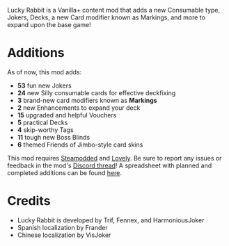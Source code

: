 Lucky Rabbit is a Vanilla+ content mod that adds a new Consumable type, Jokers, Decks, a new Card modifier known as Markings, and more to expand upon the base game!

# Additions
As of now, this mod adds:
- **53** fun new Jokers
- **24** new Silly consumable cards for effective deckfixing
- **3** brand-new card modifiers known as **Markings**
- **2** new Enhancements to expand your deck
- **15** upgraded and helpful Vouchers
- **5** practical Decks
- **4** skip-worthy Tags
- **11** tough new Boss Blinds
- **6** themed Friends of Jimbo-style card skins

This mod requires [Steamodded](https://github.com/Steamopollys/Steamodded) and [Lovely](https://github.com/ethangreen-dev/lovely-injector). Be sure to report any issues or feedback in the mod's [Discord thread](https://discord.com/channels/1116389027176787968/1342484578236895274)! A spreadsheet with planned and completed additions can be found [here](https://docs.google.com/spreadsheets/d/1-gmJJKUTY5EP2TqhpfTXqD-P1NzQQxCRvEpoFnwK72g/edit?gid=1809378509#gid=1809378509).

# Credits
- Lucky Rabbit is developed by Trif, Fennex, and HarmoniousJoker
- Spanish localization by Frander
- Chinese localization by VisJoker